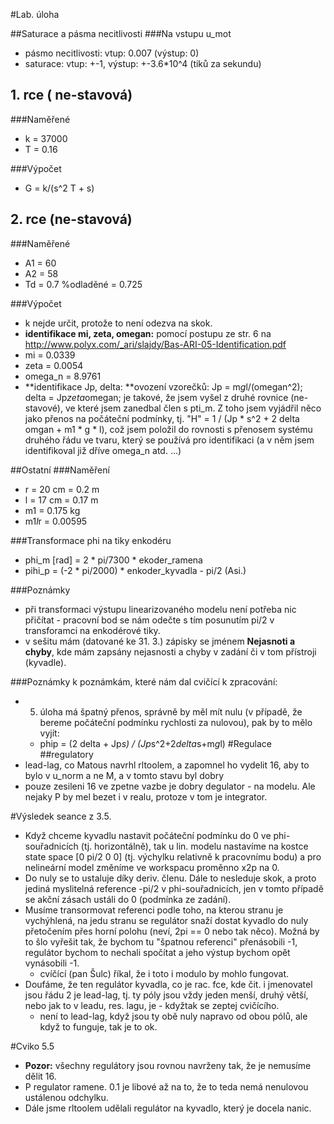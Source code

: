 #Lab. úloha

##Saturace a pásma necitlivosti
###Na vstupu u_mot
* pásmo necitlivosti: vtup: 0.007 (výstup: 0)
* saturace: vtup: +-1, výstup: +-3.6*10^4 (tiků za sekundu)


## 1. rce ( ne-stavová)

###Naměřené
* k = 37000
* T = 0.16

###Výpočet
* G = k/(s^2 T + s)

## 2. rce (ne-stavová)

###Naměřené
* A1 = 60
* A2 = 58
* Td = 0.7 %odladěné = 0.725

###Výpočet

* k nejde určit, protože to není odezva na skok.
* **identifikace mi, zeta, omegan:** pomocí postupu ze str. 6 na http://www.polyx.com/_ari/slajdy/Bas-ARI-05-Identification.pdf
* mi = 0.0339
* zeta = 0.0054
* omega_n = 8.9761
* **identifikace Jp, delta: **ovození vzorečků: Jp = m*g*l/(omegan^2); delta = Jp*zeta*omegan; je takové, že jsem vyšel z druhé rovnice (ne-stavové), ve které jsem zanedbal člen s pti_m. Z toho jsem vyjádřil něco jako přenos na počáteční podmínky, tj. "H" = 1 / (Jp * s^2 + 2 delta omgan + m1 * g * l), což jsem položil do rovnosti s přenosem systému druhého řádu ve tvaru, který se používá pro identifikaci (a v něm jsem identifikoval již dříve omega_n atd. ...)

##Ostatní
###Naměření
* r = 20 cm = 0.2 m
* l = 17 cm = 0.17 m
* m1 = 0.175 kg
* m1*l*r = 0.00595

###Transformace phi na tiky enkodéru
* phi_m [rad] = 2 * pi/7300 * ekoder_ramena
* pihi_p = (-2 * pi/2000) * enkoder_kyvadla - pi/2  (Asi.) <!---->

###Poznámky
* při transformaci výstupu linearizovaného modelu není potřeba nic přičítat - pracovní bod se nám odečte s tím posunutím pi/2 v transforamci na enkodérové tiky.
* v sešitu mám (datované ke 31. 3.) zápisky se jménem **Nejasnoti a chyby**, kde mám zapsány nejasnosti a chyby v zadání či v tom přístroji (kyvadle).

###Poznámky k poznámkám, které nám dal cvičící k zpracování:
* 5. úloha má špatný přenos, správně by měl mít nulu (v případě, že bereme počáteční podmínku rychlosti za nulovou), pak by to mělo vyjít:
	* phip = (2 delta + Jp*s) / (Jp*s^2+2*delta*s+m*g*l)
#Regulace
##regulatory
* lead-lag, co Matous navrhl rltoolem, a zapomnel ho vydelit 16, aby to bylo v u_norm a ne M, a v tomto stavu byl dobry
* pouze zesileni 16 ve zpetne vazbe je dobry degulator - na modelu. Ale nejaky P by mel bezet i v realu, protoze v tom je integrator.


#Výsledek seance z 3.5.
* Když chceme kyvadlu nastavit počáteční podmínku do 0 ve phi-souřadnicích (tj. horizontálně), tak u lin. modelu nastavíme na kostce state space [0 pi/2 0 0] (tj. výchylku relativně k pracovnímu bodu) a pro nelineární model změníme ve workspacu proměnno x2p na 0.
* Do nuly se to ustaluje díky deriv. členu. Dále to nesleduje skok, a proto jediná myslitelná reference -pi/2 v phi-souřadnicích, jen v tomto případě se akční zásach ustáli do 0 (podmínka ze zadání).
* Musíme transormovat referenci podle toho, na kterou stranu je vychýhlená, na jedu stranu se regulátor snaží dostat kyvadlo do nuly přetočením přes horní polohu (neví, 2pi == 0 nebo tak něco). Možná by to šlo vyřešit tak, že bychom tu "špatnou referenci" přenásobili -1, regulátor bychom to nechali spočítat a jeho výstup bychom opět vynásobili -1.
	* cvíčící (pan Šulc) říkal, že i toto i modulo by mohlo fungovat.
* Doufáme, že ten regulátor kyvadla, co je rac. fce, kde čit. i jmenovatel jsou řádu 2 je lead-lag, tj. ty póly jsou vždy jeden menší, druhý větší, nebo jak to v leadu, res. lagu, je - kdyžtak se zeptej cvičícího.
	* není to lead-lag, když jsou ty obě nuly napravo od obou pólů, ale když to funguje, tak je to ok.

#Cviko 5.5
* **Pozor:** všechny regulátory jsou rovnou navrženy tak, že je nemusíme dělit 16.
* P regulator ramene. 0.1 je libové až na to, že to teda nemá nenulovou ustálenou odchylku.
* Dále jsme rltoolem udělali regulátor na kyvadlo, který je docela nanic.
